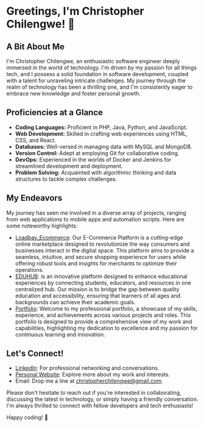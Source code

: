 # Greetings, I'm Christopher Chilengwe! 👋

## A Bit About Me
I'm Christopher Chilengwe, an enthusiastic software engineer deeply immersed in the world of technology. I'm driven by my passion for all things tech, and I possess a solid foundation in software development, coupled with a talent for unraveling intricate challenges. My journey through the realm of technology has been a thrilling one, and I'm consistently eager to embrace new knowledge and foster personal growth.

## Proficiencies at a Glance
- **Coding Languages:** Proficient in PHP, Java, Python, and JavaScript.
- **Web Development:** Skilled in crafting web experiences using HTML, CSS, and React.
- **Databases:** Well-versed in managing data with MySQL and MongoDB.
- **Version Control:** Adept at employing Git for collaborative coding.
- **DevOps:** Experienced in the worlds of Docker and Jenkins for streamlined development and deployment.
- **Problem Solving:** Acquainted with algorithmic thinking and data structures to tackle complex challenges.

## My Endeavors
My journey has seen me involved in a diverse array of projects, ranging from web applications to mobile apps and automation scripts. Here are some noteworthy highlights:

- [Loadbay_Ecommerce](http://loadbay.kesug.com/index.php): Our E-Commerce Platform is a cutting-edge online marketplace designed to revolutionize the way consumers and businesses interact in the digital space. This platform aims to provide a seamless, intuitive, and secure shopping experience for users while offering robust tools and insights for merchants to optimize their operations.
- [EDUHUB](https://eduhub.kesug.com/?i=1): is an innovative platform designed to enhance educational experiences by connecting students, educators, and resources in one centralized hub. Our mission is to bridge the gap between quality education and accessibility, ensuring that learners of all ages and backgrounds can achieve their academic goals.
- [Portfolio](https:Chilengwe-Christopher.github.io): Welcome to my professional portfolio, a showcase of my skills, experience, and achievements across various projects and roles. This portfolio is designed to provide a comprehensive view of my work and capabilities, highlighting my dedication to excellence and my passion for continuous learning and innovation.

## Let's Connect!
- [LinkedIn](https://www.linkedin.com/in/christopher-chilengwe): For professional networking and conversations.
- [Personal Website](https://www.Christopher-Chilengwe.github.io): Explore more about my work and interests.
- Email: Drop me a line at christopherchilengwe@gmail.com.

Please don't hesitate to reach out if you're interested in collaborating, discussing the latest in technology, or simply having a friendly conversation. I'm always thrilled to connect with fellow developers and tech enthusiasts!

Happy coding! 🚀
